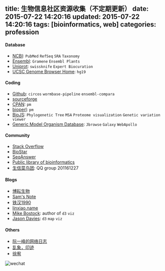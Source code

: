 title: 生物信息社区资源收集（不定期更新）
date: 2015-07-22 14:20:16
updated: 2015-07-22 14:20:16
tags: [bioinformatics, web] 
categories: profession
---

#### Database
- [NCBI](http://ncbi.nlm.nih.gov/): `PubMed` `RefSeq` `SRA` `Taxonomy`
- [Ensembl](http://asia.ensembl.org/): `Gramene` `Ensembl Plants`
- [Uniprot](http://uniprot.org/): `swissknife` `Expert Biocuration`
- [UCSC Genome Browser Home](https://genome.ucsc.edu): `hg19`

#### Coding
- [Github](http://github.com): `circos` `wormbase-pipeline` `ensembl-compara`
- [sourceforge](http://sourceforge.net)
- [CPAN](http://cpan.org): `pm`
- [bioperl](http://www.bioperl.org/):  `pm`
- [BioJS](http://biojs.net): `Phylogenetic Tree` `MSA` `Proteome visualization` `Genetic variation viewer`
- [Generic Model Organism Database](http://gmod.org/wiki/Main_Page): `Jbrowse` `Galaxy` `WebApollo`

#### Community
- [Stack Overflow](stackoverflow.com/)
- [BioStar](https://www.biostars.org)
- [SeqAnswer](http://seqanswers.com)
- [Public library of bioinformatics](www.plob.org)
- [生信菜鸟团](http://www.bio-info-trainee.com): QQ group 201161227


#### Blogs
- [博耘生物](http://boyun.sh.cn/bio/)
- [Sam's Note](http://qinqianshan.com)
- [铁汉1990](http://blog.sina.com.cn/tiehan1990)
- [linxiao.name](http://linxiao.name)
- [Mike Bostock](http://bost.ocks.org/mike/): author of `d3` `viz`
- [Jason Davies](http://www.jasondavies.com): `d3` `map` `viz`

#### Others
- [阮一峰的网络日志](http://www.ruanyifeng.com/blog/)
- [乱象，印迹](http://www.luanxiang.org/blog/)
- [徐宥](http://blog.youxu.info)


![wechat](http://daweih.github.io/images/wechat_small_black.jpg)
